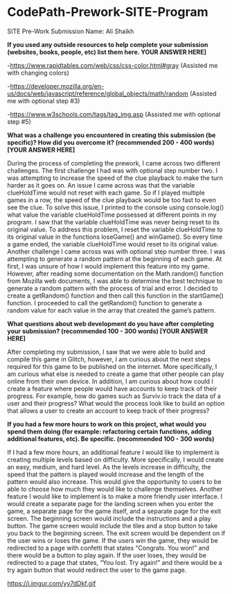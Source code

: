 # CodePath-Prework-SITE-Program

SITE Pre-Work Submission Name: Ali Shaikh

**If you used any outside resources to help complete your submission (websites, books, people, etc) list them here. YOUR ANSWER HERE]**

-https://www.rapidtables.com/web/css/css-color.html#gray (Assisted me with changing colors)

-https://developer.mozilla.org/en-us/docs/web/javascript/reference/global_objects/math/random (Assisted me with optional step #3)

-https://www.w3schools.com/tags/tag_img.asp (Assisted me with optional step #5)

**What was a challenge you encountered in creating this submission (be specific)? How did you overcome it? (recommended 200 - 400 words) [YOUR ANSWER HERE]**

During the process of completing the prework, I came across two different challenges. The first challenge I had was with optional step number two. I was attempting to increase the speed of the clue playback to make the turn harder as it goes on. An issue I came across was that the variable clueHoldTime would not reset with each game. So if I played multiple games in a row, the speed of the clue playback would be too fast to even see the clue. To solve this issue, I printed to the console using console.log() what value the variable clueHoldTime possessed at different points in my program. I saw that the variable clueHoldTime was never being reset to its original value. To address this problem, I reset the variable clueHoldTime to its original value in the functions loseGame() and winGame(). So every time a game ended, the variable clueHoldTime would reset to its original value. Another challenge I came across was with optional step number three. I was attempting to generate a random pattern at the beginning of each game. At first, I was unsure of how I would implement this feature into my game. However, after reading some documentation on the Math.random() function from Mozilla web documents, I was able to determine the best technique to generate a random pattern with the process of trial and error. I decided to create a getRandom() function and then call this function in the startGame() function. I proceeded to call the getRandom() function to generate a random value for each value in the array that created the game’s pattern.

**What questions about web development do you have after completing your submission? (recommended 100 - 300 words) [YOUR ANSWER HERE]**

After completing my submission, I saw that we were able to build and compile this game in Glitch, however, I am curious about the next steps required for this game to be published on the internet. More specifically, I am curious what else is needed to create a game that other people can play online from their own device. In addition, I am curious about how could I create a feature where people would have accounts to keep track of their progress. For example, how do games such as Surviv.io track the data of a user and their progress? What would the process look like to build an option that allows a user to create an account to keep track of their progress?

**If you had a few more hours to work on this project, what would you spend them doing (for example: refactoring certain functions, adding additional features, etc). Be specific. (recommended 100 - 300 words)**

If I had a few more hours, an additional feature I would like to implement is creating multiple levels based on difficulty. More specifically, I would create an easy, medium, and hard level. As the levels increase in difficulty, the speed that the pattern is played would increase and the length of the pattern would also increase. This would give the opportunity to users to be able to choose how much they would like to challenge themselves. Another feature I would like to implement is to make a more friendly user interface. I would create a separate page for the landing screen when you enter the game, a separate page for the game itself, and a separate page for the exit screen. The beginning screen would include the instructions and a play button. The game screen would include the tiles and a stop button to take you back to the beginning screen. The exit screen would be dependent on if the user wins or loses the game. If the users win the game, they would be redirected to a page with confetti that states “Congrats. You won!” and there would be a button to play again. If the user loses, they would be redirected to a page that states, “You lost. Try again!” and there would be a try again button that would redirect the user to the game page.

https://i.imgur.com/yy7dDkf.gif

